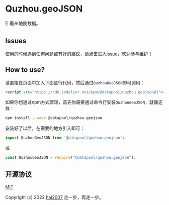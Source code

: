 # Quzhou.geoJSON
🗄️ 衢州地图数据。

## Issues
使用的时候遇到任何问题或有好的建议，请点击进入[issue](https://github.com/hai2007/datapool/issues)，欢迎参与维护！

## How to use?

请直接在页面中加入下面这行代码，然后通过```QuzhouGeoJSON```即可调用：

```html
<script src="https://cdn.jsdelivr.net/npm/@datapool/quzhou.geojson@1"></script>
```

如果你想通过npm方式管理，首先你需要通过命令行安装``````QuzhouGeoJSON``````，就像这样：

```bash
npm install --save @datapool/quzhou.geojson
```

安装好了以后，在需要的地方引入即可：

```js
import QuzhouGeoJSON from '@datapool/quzhou.geojson';
```

或

```js
const QuzhouGeoJSON = require("@datapool/quzhou.geojson");
```

开源协议
---------------------------------------
[MIT](https://github.com/hai2007/datapool/blob/master/LICENSE)

Copyright (c) 2022 [hai2007](https://hai2007.gitee.io/sweethome/) 走一步，再走一步。
